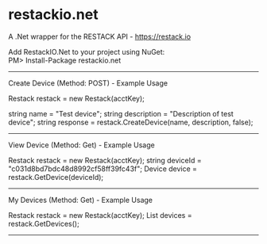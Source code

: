 # restackio.net
A .Net wrapper for the RESTACK API - https://restack.io

Add RestackIO.Net to your project using NuGet: <br/>
PM> Install-Package restackio.net 

-----------------------------------------------------------------------------------------
Create Device (Method: POST) - Example Usage

 Restack restack = new Restack(acctKey);

 string name = "Test device";
 string description = "Description of test device";
 string response = restack.CreateDevice(name, description, false);


-----------------------------------------------------------------------------------------
View Device (Method: Get) - Example Usage 

Restack restack = new Restack(acctKey);
string deviceId = "c031d8bd7bdc48d8992cf58ff39fc43f";
Device device = restack.GetDevice(deviceId);


-----------------------------------------------------------------------------------------
My Devices (Method: Get) - Example Usage

Restack restack = new Restack(acctKey);
List<Device> devices = restack.GetDevices();

-----------------------------------------------------------------------------------------



